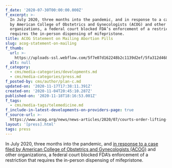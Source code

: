 ```yaml
---
f_date: '2020-07-30T00:00:00.000Z'
f_excerpt: >-
  In July 2020, three months into the pandemic, and in response to a case filed
  by American College of Obstetrics and Gynecologists (ACOG) and other
  organizations, a federal court blocked FDA’s enforcement of a restriction that
  requires the in-person dispensing of mifepristone.
title: ACOG Statement on Mailing Abortion Pills
slug: acog-statement-on-mailing
f_thumb:
  url: >-
    https://uploads-ssl.webflow.com/5f7e07d162248b2c1139d2ef/5fa312d468ff8ab773faedb2_press-dev-acog.jpg
  alt: null
f_category:
  - cms/media-categories/developments.md
  - cms/media-categories/press.md
f_posted-by: cms/author/plan-c.md
updated-on: '2020-11-17T17:38:11.391Z'
created-on: '2020-11-04T20:45:10.287Z'
published-on: '2020-11-18T18:16:53.001Z'
f_tags:
  - cms/media-tags/telemedicine.md
f_include-in-latest-developments-on-providers-page: true
f_source-url: >-
  https://www.acog.org/news/news-articles/2020/07/courts-order-lifting-burdensome-fda-restriction-what-you-need-to-know
layout: '[press].html'
tags: press
---
```


In July 2020, three months into the pandemic, and [in response to a case filed by American College of Obstetrics and Gynecologists (ACOG)](https://www.acog.org/news/news-articles/2020/07/courts-order-lifting-burdensome-fda-restriction-what-you-need-to-know) and other organizations, a federal court blocked FDA’s enforcement of a restriction that requires the in-person dispensing of mifepristone.
